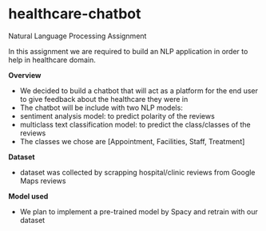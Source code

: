 # healthcare-chatbot
Natural Language Processing Assignment

In this assignment we are required to build an NLP application in order to help in healthcare domain.

**Overview**
- We decided to build a chatbot that will act as a platform for the end user to give feedback about the healthcare they were in
- The chatbot will be include with two NLP models:
- sentiment analysis model: to predict polarity of the reviews
- multiclass text classification model: to predict the class/classes of the reviews
- The classes we chose are [Appointment, Facilities, Staff, Treatment]

**Dataset**
- dataset was collected by scrapping hospital/clinic reviews from Google Maps reviews

**Model used**
- We plan to implement a pre-trained model by Spacy and retrain with our dataset
